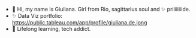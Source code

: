 - 👋 Hi, my name is Giuliana. Girl from Rio, sagittarius soul and ✨ priiiiiiiide. 
- ✨ Data Viz portfolio: https://public.tableau.com/app/profile/giuliana.de.jong
- 👀 Lifelong learning, tech addict.

<!---
giujong/giujong is a ✨ special ✨ repository because its `README.md` (this file) appears on your GitHub profile.
You can click the Preview link to take a look at your changes.
--->
